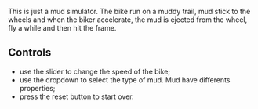 This is just a mud simulator. The bike run on a muddy trail, mud stick to the wheels
and when the biker accelerate, the mud is ejected from the wheel, fly a while and then
hit the frame.

## Controls
- use the slider to change the speed of the bike;
- use the dropdown to select the type of mud. Mud have differents properties;
- press the reset button to start over.

